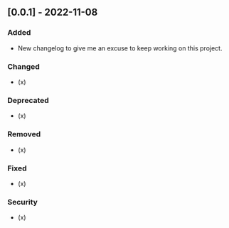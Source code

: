 ## [0.0.1] - 2022-11-08

### Added

- New changelog to give me an excuse to keep working on this project.

### Changed

- (x)

### Deprecated

- (x)

### Removed

- (x)

### Fixed

- (x)

### Security

- (x)
